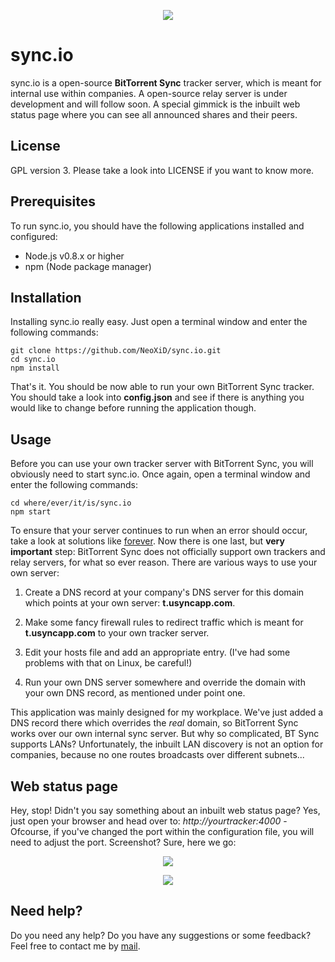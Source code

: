   
<p align="center"><img src="http://dl.snapserv.net/syncio.png" /></p>

# sync.io #
sync.io is a open-source **BitTorrent Sync** tracker server, which is meant for internal use within companies. A open-source relay server is under development and will follow soon. A special gimmick is the inbuilt web status page where you can see all announced shares and their peers.

## License ##
GPL version 3. Please take a look into LICENSE if you want to know more.

## Prerequisites ##
To run sync.io, you should have the following applications installed and configured:

- Node.js v0.8.x or higher
- npm (Node package manager)

## Installation ##
Installing sync.io really easy. Just open a terminal window and enter the following commands:

```
git clone https://github.com/NeoXiD/sync.io.git
cd sync.io
npm install
```

That's it. You should be now able to run your own BitTorrent Sync tracker. You should take a look into **config.json** and see if there is anything you would like to change before running the application though.

## Usage ##
Before you can use your own tracker server with BitTorrent Sync, you will obviously need to start sync.io. Once again, open a terminal window and enter the following commands:

```
cd where/ever/it/is/sync.io
npm start
```

To ensure that your server continues to run when an error should occur, take a look at solutions like [forever](https://github.com/nodejitsu/forever). Now there is one last, but **very important** step: BitTorrent Sync does not officially support own trackers and relay servers, for what so ever reason. There are various ways to use your own server:

1) Create a DNS record at your company's DNS server for this domain which points at your own server: **t.usyncapp.com**.

2) Make some fancy firewall rules to redirect traffic which is meant for **t.usyncapp.com** to your own tracker server.

3) Edit your hosts file and add an appropriate entry. (I've had some problems with that on Linux, be careful!)

4) Run your own DNS server somewhere and override the domain with your own DNS record, as mentioned under point one.

This application was mainly designed for my workplace. We've just added a DNS record there which overrides the *real* domain, so BitTorrent Sync works over our own internal sync server. But why so complicated, BT Sync supports LANs? Unfortunately, the inbuilt LAN discovery is not an option for companies, because no one routes broadcasts over different subnets...

## Web status page ##
Hey, stop! Didn't you say something about an inbuilt web status page? Yes, just open your browser and head over to: *http://yourtracker:4000* - Ofcourse, if you've changed the port within the configuration file, you will need to adjust the port. Screenshot? Sure, here we go:

<p align="center"><img src="http://dl.snapserv.net/syncio-screen1.png" /></p>
<p align="center"><img src="http://dl.snapserv.net/syncio-screen2.png" /></p>

## Need help? ##
Do you need any help? Do you have any suggestions or some feedback? Feel free to contact me by [mail](mailto:dev@snapserv.net).
